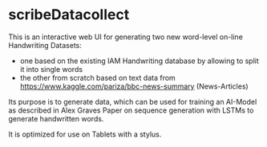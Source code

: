 # scribeDatacollect

This is an interactive web UI for generating two new word-level on-line Handwriting Datasets:
  - one based on the existing IAM Handwriting database by allowing to split it into single words
  - the other from scratch based on text data from https://www.kaggle.com/pariza/bbc-news-summary (News-Articles)
  
Its purpose is to generate data, which can be used for training an AI-Model as described in Alex Graves Paper on sequence generation with LSTMs to generate handwritten words.

It is optimized for use on Tablets with a stylus.
